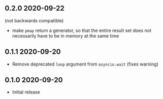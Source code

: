 ## 0.2.0 2020-09-22

(not backwards compatible)

- make `pmap` return a generator, so that the entire result set does
  not necessarily have to be in memory at the same time

## 0.1.1 2020-09-20

- Remove deprecated `loop` argument from `asyncio.wait` (fixes warning)

## 0.1.0 2020-09-20

- Initial release
